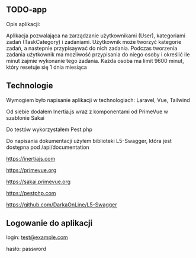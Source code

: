 ## TODO-app

Opis aplikacji:

Aplikacja pozwalająca na zarządzanie użytkownikami (User), kategoriami zadań (TaskCategory) i zadaniami.
Użytkownik może tworzyć kategorie zadań, a nastepnie przypisaywać do nich zadania.
Podczas tworzenia zadania użytkownik ma mozliwość przypisania do niego osoby i określić ile minut zajmie wykonanie tego zadania.
Każda osoba ma limit 9600 minut, który resetuje się 1 dnia miesiąca

## Technologie

Wymogiem było napisanie aplikacji w technologiach: Laravel, Vue, Tailwind

Od siebie dodałem Inertia.js wraz z komponentami od PrimeVue w szablonie Sakai

Do testów wykorzystałem Pest.php

Do napisania dokumentacji użyłem biblioteki L5-Swagger, która jest dostępna pod /api/documentation

https://inertiajs.com

https://primevue.org

https://sakai.primevue.org

https://pestphp.com

https://github.com/DarkaOnLine/L5-Swagger

## Logowanie do aplikacji

login: test@example.com

hasło: password
